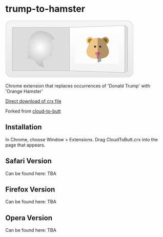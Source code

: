 trump-to-hamster
=============

![](trumplogo.png)

Chrome extension that replaces occurrences of 'Donald Trump' with 'Orange Hamster'

[Direct download of crx file](https://github.com/panicsteve/cloud-to-butt/blob/master/CloudToButt.crx?raw=true)

Forked from [cloud-to-butt](https://github.com/panicsteve/cloud-to-butt)

Installation
------------

In Chrome, choose Window > Extensions.  Drag CloudToButt.crx into the page that appears.

Safari Version
--------------

Can be found here: TBA

Firefox Version
---------------

Can be found here: TBA


Opera Version
---------------

Can be found here: TBA
